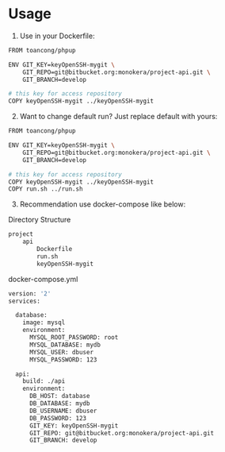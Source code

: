 # Usage #

1. Use in your Dockerfile:

  ``` bash
  FROM toancong/phpup

  ENV GIT_KEY=keyOpenSSH-mygit \
      GIT_REPO=git@bitbucket.org:monokera/project-api.git \
      GIT_BRANCH=develop

  # this key for access repository
  COPY keyOpenSSH-mygit ../keyOpenSSH-mygit

  ```

2. Want to change default run? Just replace default with yours:

  ``` bash
  FROM toancong/phpup

  ENV GIT_KEY=keyOpenSSH-mygit \
      GIT_REPO=git@bitbucket.org:monokera/project-api.git \
      GIT_BRANCH=develop

  # this key for access repository
  COPY keyOpenSSH-mygit ../keyOpenSSH-mygit
  COPY run.sh ../run.sh

  ```

3. Recommendation use docker-compose like below:

  Directory Structure

  ``` bash
  project
      api
          Dockerfile
          run.sh
          keyOpenSSH-mygit
  ```

  docker-compose.yml

  ``` bash
  version: '2'
  services:

    database:
      image: mysql
      environment:
        MYSQL_ROOT_PASSWORD: root
        MYSQL_DATABASE: mydb
        MYSQL_USER: dbuser
        MYSQL_PASSWORD: 123

    api:
      build: ./api
      environment:
        DB_HOST: database
        DB_DATABASE: mydb
        DB_USERNAME: dbuser
        DB_PASSWORD: 123
        GIT_KEY: keyOpenSSH-mygit
        GIT_REPO: git@bitbucket.org:monokera/project-api.git
        GIT_BRANCH: develop
  ```
